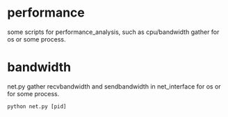 # performance
some scripts for performance_analysis, such as cpu/bandwidth gather for os or some process.

# bandwidth

net.py gather recvbandwidth and sendbandwidth in net_interface for os or for some process.

```
python net.py [pid]

```
